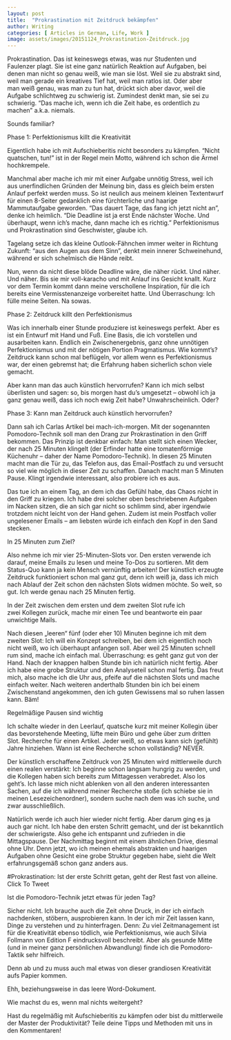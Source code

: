 ```yaml
---
layout: post
title:  "Prokrastination mit Zeitdruck bekämpfen"
author: Writing
categories: [ Articles in German, Life, Work ]
image: assets/images/20151124_Prokrastination-Zeitdruck.jpg
---
```



Prokrastination. Das ist keineswegs etwas, was nur Studenten und Faulenzer plagt. Sie ist eine ganz natürlich Reaktion auf Aufgaben, bei denen man nicht so genau weiß, wie man sie löst. Weil sie zu abstrakt sind, weil man gerade ein kreatives Tief hat, weil man ratlos ist. Oder aber man weiß genau, was man zu tun hat, drückt sich aber davor, weil die Aufgabe schlichtweg zu schwierig ist. Zumindest denkt man, sie sei zu schwierig. “Das mache ich, wenn ich die Zeit habe, es ordentlich zu machen” a.k.a. niemals.

Sounds familiar?

Phase 1: Perfektionismus killt die Kreativität

Eigentlich habe ich mit Aufschieberitis nicht besonders zu kämpfen. “Nicht quatschen, tun!” ist in der Regel mein Motto, während ich schon die Ärmel hochkrempele.

Manchmal aber mache ich mir mit einer Aufgabe unnötig Stress, weil ich aus unerfindlichen Gründen der Meinung bin, dass es gleich beim ersten Anlauf perfekt werden muss. So ist neulich aus meinem kleinen Textentwurf für einen 8-Seiter gedanklich eine fürchterliche und haarige Mammutaufgabe geworden. “Das dauert Tage, das fang ich jetzt nicht an”, denke ich heimlich. “Die Deadline ist ja erst Ende nächster Woche. Und überhaupt, wenn ich’s mache, dann mache ich es richtig.” Perfektionismus und Prokrastination sind Geschwister, glaube ich.

Tagelang setze ich das kleine Outlook-Fähnchen immer weiter in Richtung Zukunft: “aus den Augen aus dem Sinn”, denkt mein innerer Schweinehund, während er sich schelmisch die Hände reibt.

Nun, wenn da nicht diese blöde Deadline wäre, die näher rückt. Und näher. Und näher. Bis sie mir voll-karacho und mit Anlauf ins Gesicht knallt. Kurz vor dem Termin kommt dann meine verschollene Inspiration, für die ich bereits eine Vermisstenanzeige vorbereitet hatte. Und Überraschung: Ich fülle meine Seiten. Na sowas.

Phase 2: Zeitdruck killt den Perfektionismus

Was ich innerhalb einer Stunde produziere ist keineswegs perfekt. Aber es ist ein Entwurf mit Hand und Fuß. Eine Basis, die ich vorstellen und ausarbeiten kann. Endlich ein Zwischenergebnis, ganz ohne unnötigen Perfektionismus und mit der nötigen Portion Pragmatismus. Wie kommt’s? Zeitdruck kann schon mal beflügeln, vor allem wenn es Perfektionismus war, der einen gebremst hat; die Erfahrung haben sicherlich schon viele gemacht.

Aber kann man das auch künstlich hervorrufen? Kann ich mich selbst überlisten und sagen: so, bis morgen hast du’s umgesetzt – obwohl ich ja ganz genau weiß, dass ich noch ewig Zeit habe? Unwahrscheinlich. Oder?

Phase 3: Kann man Zeitdruck auch künstlich hervorrufen?

Dann sah ich Carlas Artikel bei mach-ich-morgen. Mit der sogenannten Pomodoro-Technik soll man den Drang zur Prokrastination in den Griff bekommen. Das Prinzip ist denkbar einfach: Man stellt sich einen Wecker, der nach 25 Minuten klingelt (der Erfinder hatte eine tomatenförmige Küchenuhr – daher der Name Pomodoro-Technik). In diesen 25 Minuten macht man die Tür zu, das Telefon aus, das Email-Postfach zu und versucht so viel wie möglich in dieser Zeit zu schaffen. Danach macht man 5 Minuten Pause. Klingt irgendwie interessant, also probiere ich es aus.

Das tue ich an einem Tag, an dem ich das Gefühl habe, das Chaos nicht in den Griff zu kriegen. Ich habe drei solcher oben beschriebenen Aufgaben im Nacken sitzen, die an sich gar nicht so schlimm sind, aber irgendwie trotzdem nicht leicht von der Hand gehen. Zudem ist mein Postfach voller ungelesener Emails – am liebsten würde ich einfach den Kopf in den Sand stecken.

In 25 Minuten zum Ziel?

Also nehme ich mir vier 25-Minuten-Slots vor. Den ersten verwende ich darauf, meine Emails zu lesen und meine To-Dos zu sortieren. Mit dem Status-Quo kann ja kein Mensch vernünftig arbeiten! Der künstlich erzeugte Zeitdruck funktioniert schon mal ganz gut, denn ich weiß ja, dass ich mich nach Ablauf der Zeit schon den nächsten Slots widmen möchte. So weit, so gut. Ich werde genau nach 25 Minuten fertig.

In der Zeit zwischen dem ersten und dem zweiten Slot rufe ich zwei Kollegen zurück, mache mir einen Tee und beantworte ein paar unwichtige Mails.

Nach diesen „leeren“ fünf (oder eher 10) Minuten beginne ich mit dem zweiten Slot: Ich will ein Konzept schreiben, bei dem ich eigentlich noch nicht weiß, wo ich überhaupt anfangen soll. Aber weil 25 Minuten schnell rum sind, mache ich einfach mal. Überraschung: es geht ganz gut von der Hand. Nach der knappen halben Stunde bin ich natürlich nicht fertig. Aber ich habe eine grobe Struktur und den Analyseteil schon mal fertig. Das freut mich, also mache ich die Uhr aus, pfeife auf die nächsten Slots und mache einfach weiter. Nach weiteren anderthalb Stunden bin ich bei einem Zwischenstand angekommen, den ich guten Gewissens mal so ruhen lassen kann. Bäm!

Regelmäßige Pausen sind wichtig

Ich schalte wieder in den Leerlauf, quatsche kurz mit meiner Kollegin über das bevorstehende Meeting, lüfte mein Büro und gehe über zum dritten Slot. Recherche für einen Artikel. Jeder weiß, so etwas kann sich (gefühlt) Jahre hinziehen. Wann ist eine Recherche schon vollständig? NEVER.

Der künstlich erschaffene Zeitdruck von 25 Minuten wird mittlerweile durch einen realen verstärkt: Ich beginne schon langsam hungrig zu werden, und die Kollegen haben sich bereits zum Mittagessen verabredet. Also los geht’s. Ich lasse mich nicht ablenken von all den anderen interessanten Sachen, auf die ich während meiner Recherche stoße (ich schiebe sie in meinen Lesezeichenordner), sondern suche nach dem was ich suche, und zwar ausschließlich.

Natürlich werde ich auch hier wieder nicht fertig. Aber darum ging es ja auch gar nicht. Ich habe den ersten Schritt gemacht, und der ist bekanntlich der schwierigste. Also gehe ich entspannt und zufrieden in die Mittagspause. Der Nachmittag beginnt mit einem ähnlichen Drive, diesmal ohne Uhr. Denn jetzt, wo ich meinen ehemals abstrakten und haarigen Aufgaben ohne Gesicht eine grobe Struktur gegeben habe, sieht die Welt erfahrungsgemäß schon ganz anders aus.

#Prokrastination: Ist der erste Schritt getan, geht der Rest fast von alleine. Click To Tweet

Ist die Pomodoro-Technik jetzt etwas für jeden Tag?

Sicher nicht. Ich brauche auch die Zeit ohne Druck, in der ich einfach nachdenken, stöbern, ausprobieren kann. In der ich mir Zeit lassen kann, Dinge zu verstehen und zu hinterfragen. Denn: Zu viel Zeitmanagement ist für die Kreativität ebenso tödlich, wie Perfektionismus, wie auch Silvia Follmann von Edition F eindrucksvoll beschreibt. Aber als gesunde Mitte (und in meiner ganz persönlichen Abwandlung) finde ich die Pomodoro-Taktik sehr hilfreich.

Denn ab und zu muss auch mal etwas von dieser grandiosen Kreativität aufs Papier kommen.

Ehh, beziehungsweise in das leere Word-Dokument.

Wie machst du es, wenn mal nichts weitergeht?

Hast du regelmäßig mit Aufschieberitis zu kämpfen oder bist du mittlerweile der Master der Produktivität? Teile deine Tipps und Methoden mit uns in den Kommentaren!

